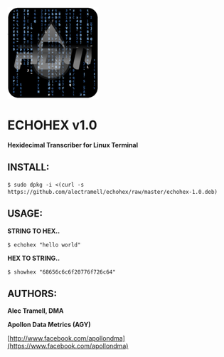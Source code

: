 ![Apollon Data Metrics](https://github.com/alectramell/beacons/raw/master/icon.png)
# ECHOHEX v1.0 #
**Hexidecimal Transcriber for Linux Terminal**

## INSTALL: ##

	$ sudo dpkg -i <(curl -s https://github.com/alectramell/echohex/raw/master/echohex-1.0.deb)

## USAGE: ##

**STRING TO HEX..**

	$ echohex "hello world"

**HEX TO STRING..**

	$ showhex "68656c6c6f20776f726c64"

## AUTHORS: ##

**Alec Tramell, DMA**
	
**Apollon Data Metrics (AGY)**

[http://www.facebook.com/apollondma](https://www.facebook.com/apollondma)
	
	
